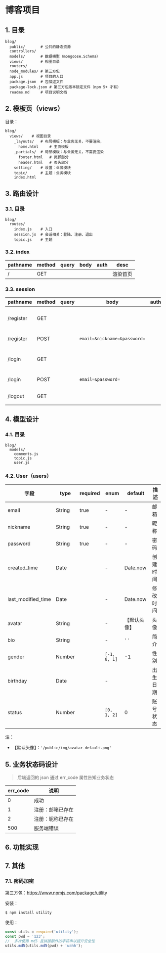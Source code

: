  # 博客项目

## 1. 目录

```
blog/
  public/       # 公共的静态资源
  controllers/
  models/       # 数据模型（mongoose.Schema）
  views/        # 视图目录
  routers/
  node_modules/ # 第三方包
  app.js        # 项目的入口
  package.json  # 包描述文件
  package-lock.json # 第三方包版本锁定文件（npm 5+ 才有）
  readme.md     # 项目说明文档
```


## 2. 模板页（views）

目录：

```
blog/
  views/    # 视图目录
    _layouts/   # 布局模板：与业务无关，不要渲染，
      home.html     # 主页模板
    _partials/  # 局部模板：与业务无关，不需要渲染
      footer.html   # 页脚部分
      header.html   # 页头部分
    setting/    # 设置：业务模块
    topic/      # 主题：业务模块
    index.html
```

## 3. 路由设计

### 3.1. 目录

```
blog/
  routes/
    index.js    # 入口
    session.js  # 会话相关：登陆、注册、退出
    topic.js    # 主题
```

### 3.2. index

| pathname | method | query | body | auth | desc |
|----------|--------|-------|------|------|------|
| /        | GET    |       |      |      | 渲染首页 |

### 3.3. session

| pathname  | method | query | body                         | auth | desc   |
|-----------|--------|-------|------------------------------|------|--------|
| /register | GET    |       |                              |      | 渲染注册页面 |
| /register | POST   |       | `email=&nickname=&password=` |      | 处理注册   |
| /login    | GET    |       |                              |      | 渲染登陆页  |
| /login    | POST   |       | `email=&password=`           |      | 处理登陆   |
| /logout   | GET    |       |                              |      | 处理退出   |


## 4. 模型设计

### 4.1. 目录

```
blog/
  models/
    comments.js
    topic.js
    user.js
```

### 4.2. User（users）

| 字段                 | type   | required | enum         | default  | 描述   |
|--------------------|--------|----------|--------------|----------|------|
| email              | String | true     | -            | -        | 邮箱   |
| nickname           | String | true     | -            | -        | 昵称   |
| password           | String | true     | -            | -        | 密码   |
| created_time       | Date   |          | -            | Date.now | 创建时间 |
| last_modified_time | Date   |          | -            | Date.now | 修改时间 |
| avatar             | String |          | -            | 【默认头像】   | 头像   |
| bio                | String |          | -            | `''`     | 简介   |
| gender             | Number |          | `[-1, 0, 1]` | -1       | 性别   |
| birthday           | Date   |          | -            |          | 出生日期 |
| status             | Number |          | `[0, 1, 2]`  | 0        | 账号状态 |


注：

* 【默认头像】：`'/public/img/avatar-default.png'`

## 5. 业务状态码设计

>后端返回的 json 通过 err_code 属性告知业务状态

| err_code | 说明       |
|----------|----------|
| 0        | 成功       |
| 1        | 注册：邮箱已存在 |
| 2        | 注册：昵称已存在 |
| 500      | 服务端错误    |

## 6. 功能实现

## 7. 其他

### 7.1. 密码加密

第三方包：https://www.npmjs.com/package/utility

安装：

```shell
$ npm install utility
```

使用：

```javascript
const utils = require('utility');
const pwd = '123';
//  多次使用 md5 且拼接额外的字符串以提升安全性
utils.md5(utils.md5(pwd) + 'wahh');
```
